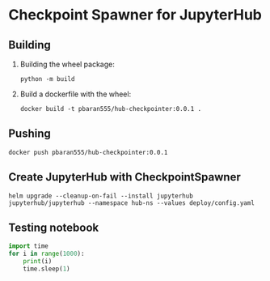 # Checkpoint Spawner for JupyterHub


## Building

1. Building the wheel package:
    ```shell
    python -m build
    ```

2. Build a dockerfile with the wheel:
    ```shell
    docker build -t pbaran555/hub-checkpointer:0.0.1 .
    ```

## Pushing
```shell
docker push pbaran555/hub-checkpointer:0.0.1
```

## Create JupyterHub with CheckpointSpawner
```shell
helm upgrade --cleanup-on-fail --install jupyterhub jupyterhub/jupyterhub --namespace hub-ns --values deploy/config.yaml
```

## Testing notebook
```python
import time
for i in range(1000):
    print(i)
    time.sleep(1)
```